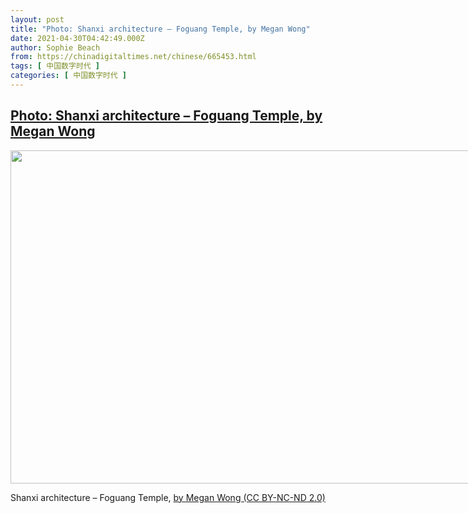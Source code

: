 ```yaml
---
layout: post
title: "Photo: Shanxi architecture – Foguang Temple, by Megan Wong"
date: 2021-04-30T04:42:49.000Z
author: Sophie Beach
from: https://chinadigitaltimes.net/chinese/665453.html
tags: [ 中国数字时代 ]
categories: [ 中国数字时代 ]
---
```

<!--1619757769000-->
[Photo: Shanxi architecture – Foguang Temple, by Megan Wong](https://chinadigitaltimes.net/chinese/665453.html)
------

<div>
<div id="attachment_665454" style="width: 809px" class="wp-caption aligncenter"><img aria-describedby="caption-attachment-665454" src="https://chinadigitaltimes.net/chinese/wp-content/blogs.dir/4/files/2021/04/50586607851_29af0eb802_c.jpg" alt="" width="799" height="533" class="size-full wp-image-665454" srcset="https://chinadigitaltimes.net/chinese/files/2021/04/50586607851_29af0eb802_c.jpg 799w, https://chinadigitaltimes.net/chinese/files/2021/04/50586607851_29af0eb802_c-300x200.jpg 300w, https://chinadigitaltimes.net/chinese/files/2021/04/50586607851_29af0eb802_c-768x512.jpg 768w" sizes="(max-width: 799px) 100vw, 799px" /><p id="caption-attachment-665454" class="wp-caption-text">Shanxi architecture &#8211; Foguang Temple, <a href="https://www.flickr.com/photos/yijwang/50586607851/in/photolist-2k5aA6Z-2k5bdtz-2k5Karv-2k56Nzb-2k56NC7-2k5bdGq-2k56NGv-2k656QW-2k5bdnH-2k5aADn-2k65aY5-2k5aAKp-2k65b5T-2k5bedR-2k5be5E-2k5ZKkb-2k5bcah-2k5KQSF-2k5Kaug-2k5FqsY-2k64tak-2k5Fqu1-2k5ayZf-2k5KQZz-2k5az2z-2k5Kazm-2k56Mf7-2k5azaa-2k56Mng-2k5azgH-2k5bcvh-2k56MuW-2k5aztw-2k5bcHX-2k5bcDd-2k56MJP-2k5azGh-2k5azB2-2k56MQa-2k5KaE1-2k5behP-2k5bekQ-2k56PiL-2k64tdG-2k56Ptk-2k56Pw6-2k64thz-2k5bev9-2k5bf3r-2k56Q3w">by Megan Wong (CC BY-NC-ND 2.0)</a></p></div>
</div>
